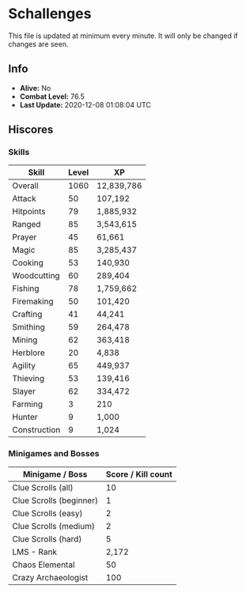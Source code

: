 # Schallenges

This file is updated at minimum every minute. It will only be changed if changes are seen.

## Info

 - **Alive:** No
 - **Combat Level:** 76.5
 - **Last Update:** 2020-12-08 01:08:04 UTC

## Hiscores

### Skills

| Skill | Level | XP |
|--|--|--|
| Overall | 1060 | 12,839,786 |
| Attack | 50 | 107,192 |
| Hitpoints | 79 | 1,885,932 |
| Ranged | 85 | 3,543,615 |
| Prayer | 45 | 61,661 |
| Magic | 85 | 3,285,437 |
| Cooking | 53 | 140,930 |
| Woodcutting | 60 | 289,404 |
| Fishing | 78 | 1,759,662 |
| Firemaking | 50 | 101,420 |
| Crafting | 41 | 44,241 |
| Smithing | 59 | 264,478 |
| Mining | 62 | 363,418 |
| Herblore | 20 | 4,838 |
| Agility | 65 | 449,937 |
| Thieving | 53 | 139,416 |
| Slayer | 62 | 334,472 |
| Farming | 3 | 210 |
| Hunter | 9 | 1,000 |
| Construction | 9 | 1,024 |

### Minigames and Bosses

| Minigame / Boss | Score / Kill count |
|--|--|
| Clue Scrolls (all) | 10 |
| Clue Scrolls (beginner) | 1 |
| Clue Scrolls (easy) | 2 |
| Clue Scrolls (medium) | 2 |
| Clue Scrolls (hard) | 5 |
| LMS - Rank | 2,172 |
| Chaos Elemental | 50 |
| Crazy Archaeologist | 100 |
